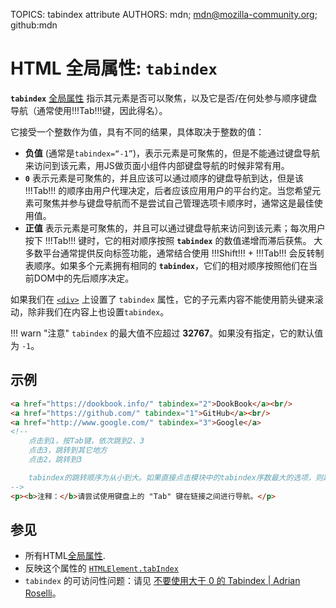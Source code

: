 TOPICS: tabindex attribute
AUTHORS: mdn; mdn@mozilla-community.org; github:mdn

# HTML 全局属性: `tabindex`

**`tabindex`** [全局属性](/zh-hans/webfrontend/HTML_Global_Attributes) 指示其元素是否可以聚焦，以及它是否/在何处参与顺序键盘导航（通常使用!!!Tab!!!键，因此得名）。

它接受一个整数作为值，具有不同的结果，具体取决于整数的值：

- **负值** (通常是`tabindex=“-1”`)，表示元素是可聚焦的，但是不能通过键盘导航来访问到该元素，用JS做页面小组件内部键盘导航的时候非常有用。
- **`0`** 表示元素是可聚焦的，并且应该可以通过顺序的键盘导航到达，但是该 !!!Tab!!! 的顺序由用户代理决定，后者应该应用用户的平台约定。当您希望元素可聚焦并参与键盘导航而不是尝试自己管理选项卡顺序时，通常这是最佳使用值。
- **正值** 表示元素是可聚焦的，并且可以通过键盘导航来访问到该元素；每次用户按下 !!!Tab!!! 键时，它的相对顺序按照 **`tabindex`** 的数值递增而滞后获焦。
大多数平台通常提供反向标签功能，通常结合使用 !!!Shift!!! + !!!Tab!!! 会反转制表顺序。如果多个元素拥有相同的 **`tabindex`**，它们的相对顺序按照他们在当前DOM中的先后顺序决定。

如果我们在 [`<div>`](/zh-hans/webfrontend/<div>) 上设置了 `tabindex` 属性，它的子元素内容不能使用箭头键来滚动，除非我们在内容上也设置`tabindex`。

!!! warn "注意"
    `tabindex` 的最大值不应超过 **32767**。如果没有指定，它的默认值为 `-1`。

## 示例

```html
<a href="https://dookbook.info/" tabindex="2">DookBook</a><br/>
<a href="https://github.com/" tabindex="1">GitHub</a><br/>
<a href="http://www.google.com/" tabindex="3">Google</a>
<!--
    点击到1，按Tab键，依次跳到2、3
    点击3，跳转到其它地方
    点击2，跳转到3

    tabindex的跳转顺序为从小到大。如果直接点击模块中的tabindex序数最大的选项，则跳转到他处，或者不跳转。
-->
<p><b>注释：</b>请尝试使用键盘上的 "Tab" 键在链接之间进行导航。</p>
```

## 参见

- 所有HTML[全局属性](/zh-hans/webfrontend/HTML_Global_Attributes).
- 反映这个属性的 [`HTMLElement.tabIndex`](/zh-hans/webfrontend/HTMLElement.tabIndex)
- `tabindex` 的可访问性问题：请见 [不要使用大于 0 的 Tabindex | Adrian Roselli](http://adrianroselli.com/2014/11/dont-use-tabindex-greater-than-0.html)。
